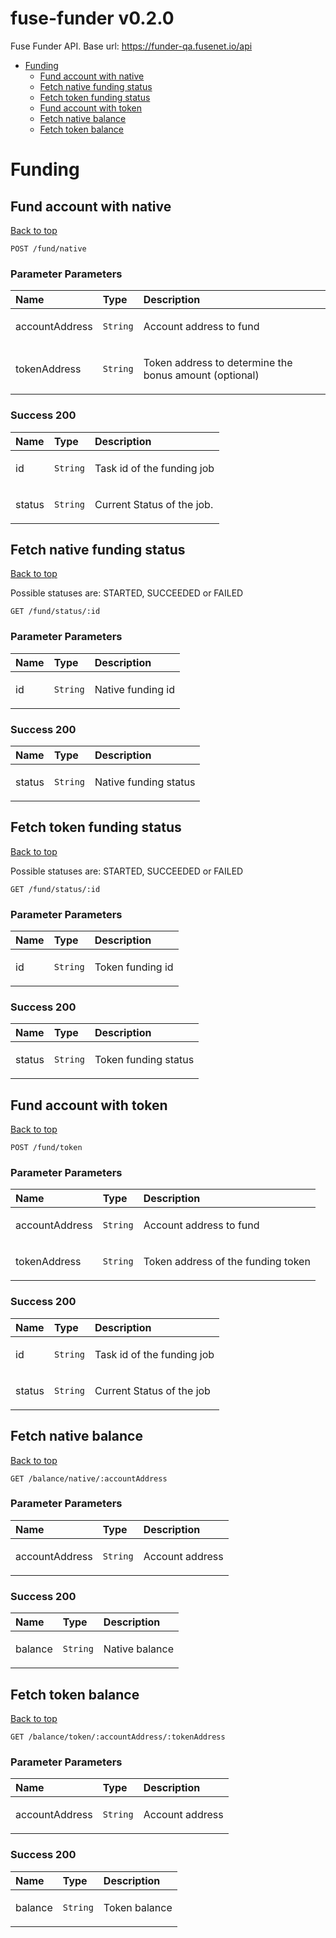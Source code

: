 <a name="top"></a>
# fuse-funder v0.2.0

Fuse Funder API. Base url: https://funder-qa.fusenet.io/api

- [Funding](#Funding)
	- [Fund account with native](#Fund-account-with-native)
	- [Fetch native funding status](#Fetch-native-funding-status)
	- [Fetch token funding status](#Fetch-token-funding-status)
	- [Fund account with token](#Fund-account-with-token)
	- [Fetch native balance](#Fetch-native-balance)
	- [Fetch token balance](#Fetch-token-balance)
	

# <a name='Funding'></a> Funding

## <a name='Fund-account-with-native'></a> Fund account with native
[Back to top](#top)



```
POST /fund/native
```

### Parameter Parameters
| Name     | Type       | Description                           |
|:---------|:-----------|:--------------------------------------|
| accountAddress | `String` | <p>Account address to fund</p> |
| tokenAddress | `String` | <p>Token address to determine the bonus amount (optional)</p> |


### Success 200
| Name     | Type       | Description                           |
|:---------|:-----------|:--------------------------------------|
| id | `String` | <p>Task id of the funding job</p> |
| status | `String` | <p>Current Status of the job.</p> |
## <a name='Fetch-native-funding-status'></a> Fetch native funding status
[Back to top](#top)

<p>Possible statuses are: STARTED, SUCCEEDED or FAILED</p>

```
GET /fund/status/:id
```

### Parameter Parameters
| Name     | Type       | Description                           |
|:---------|:-----------|:--------------------------------------|
| id | `String` | <p>Native funding id</p> |


### Success 200
| Name     | Type       | Description                           |
|:---------|:-----------|:--------------------------------------|
| status | `String` | <p>Native funding status</p> |
## <a name='Fetch-token-funding-status'></a> Fetch token funding status
[Back to top](#top)

<p>Possible statuses are: STARTED, SUCCEEDED or FAILED</p>

```
GET /fund/status/:id
```

### Parameter Parameters
| Name     | Type       | Description                           |
|:---------|:-----------|:--------------------------------------|
| id | `String` | <p>Token funding id</p> |


### Success 200
| Name     | Type       | Description                           |
|:---------|:-----------|:--------------------------------------|
| status | `String` | <p>Token funding status</p> |
## <a name='Fund-account-with-token'></a> Fund account with token
[Back to top](#top)



```
POST /fund/token
```

### Parameter Parameters
| Name     | Type       | Description                           |
|:---------|:-----------|:--------------------------------------|
| accountAddress | `String` | <p>Account address to fund</p> |
| tokenAddress | `String` | <p>Token address of the funding token</p> |


### Success 200
| Name     | Type       | Description                           |
|:---------|:-----------|:--------------------------------------|
| id | `String` | <p>Task id of the funding job</p> |
| status | `String` | <p>Current Status of the job</p> |
## <a name='Fetch-native-balance'></a> Fetch native balance
[Back to top](#top)



```
GET /balance/native/:accountAddress
```

### Parameter Parameters
| Name     | Type       | Description                           |
|:---------|:-----------|:--------------------------------------|
| accountAddress | `String` | <p>Account address</p> |


### Success 200
| Name     | Type       | Description                           |
|:---------|:-----------|:--------------------------------------|
| balance | `String` | <p>Native balance</p> |
## <a name='Fetch-token-balance'></a> Fetch token balance
[Back to top](#top)



```
GET /balance/token/:accountAddress/:tokenAddress
```

### Parameter Parameters
| Name     | Type       | Description                           |
|:---------|:-----------|:--------------------------------------|
| accountAddress | `String` | <p>Account address</p> |


### Success 200
| Name     | Type       | Description                           |
|:---------|:-----------|:--------------------------------------|
| balance | `String` | <p>Token balance</p> |
